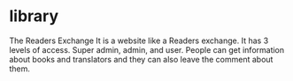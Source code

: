 # library
The Readers Exchange
It is a website like a Readers exchange. It has 3 levels of access. Super admin, admin, and user. People can get information about books and translators and they can also leave the comment about them.
